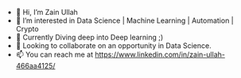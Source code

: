 - 👋 Hi, I’m Zain Ullah
- 👀 I’m interested in Data Science | Machine Learning | Automation | Crypto
- 🌱 Currently Diving deep into Deep learning ;)
- 💞️ Looking to collaborate on an opportunity in Data Science.
- 📫 You can reach me at https://www.linkedin.com/in/zain-ullah-466aa4125/
